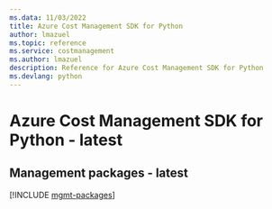 ```yaml
---
ms.data: 11/03/2022
title: Azure Cost Management SDK for Python
author: lmazuel
ms.topic: reference
ms.service: costmanagement
ms.author: lmazuel
description: Reference for Azure Cost Management SDK for Python
ms.devlang: python
---
```

# Azure Cost Management SDK for Python - latest

## Management packages - latest
[!INCLUDE [mgmt-packages](cost-management-mgmt-index.md)]